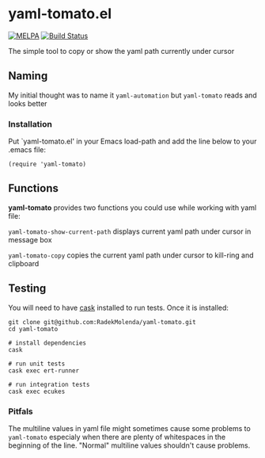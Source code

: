 # yaml-tomato.el

[![MELPA](http://melpa.org/packages/yaml-tomato-badge.svg)](http://melpa.org/#/yaml-tomato) [![Build Status](https://travis-ci.org/RadekMolenda/yaml-tomato.svg)](https://travis-ci.org/RadekMolenda/yaml-tomato)

The simple tool to copy or show the yaml path currently under cursor

## Naming

My initial thought was to name it `yaml-automation` but `yaml-tomato` reads and looks better

### Installation

Put `yaml-tomato.el' in your Emacs load-path and add the line below to your .emacs file:

```
(require 'yaml-tomato)
```

## Functions

**yaml-tomato** provides two functions you could use while working with yaml file:

`yaml-tomato-show-current-path` displays current yaml path under cursor in message box

`yaml-tomato-copy` copies the current yaml path under cursor to kill-ring and clipboard

## Testing
You will need to have [cask](https://github.com/cask/cask) installed to run tests. Once it is installed:

```
git clone git@github.com:RadekMolenda/yaml-tomato.git
cd yaml-tomato

# install dependencies
cask

# run unit tests
cask exec ert-runner

# run integration tests
cask exec ecukes
```
### Pitfals

The multiline values in yaml file might sometimes cause some problems to `yaml-tomato` especialy when there are plenty of whitespaces in the beginning of the line. "Normal" multiline values shouldn't cause problems.
